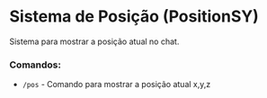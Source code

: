 # Sistema de Posição (PositionSY)

Sistema para mostrar a posição atual no chat.

### Comandos:
+ `/pos` - Comando para mostrar a posição atual x,y,z
